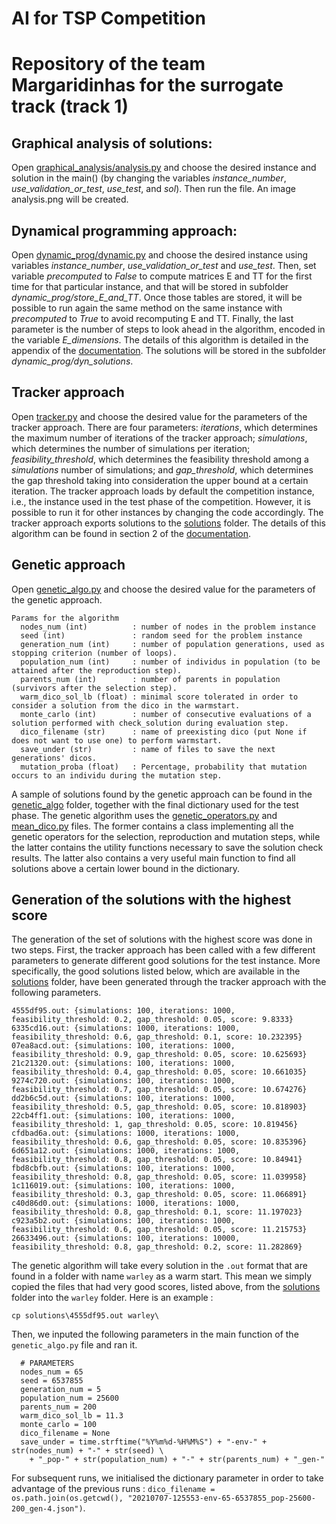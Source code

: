 # AI for TSP Competition
# Repository of the team Margaridinhas for the surrogate track (track 1)

## Graphical analysis of solutions:
Open [graphical_analysis/analysis.py](https://github.com/almeidawarley/tsp_competition/blob/master/graphical_analysis/analysis.py) and choose the desired instance and solution in the main() (by changing the variables *instance_number*, *use_validation_or_test*, *use_test*, and *sol*). Then run the file. An image analysis.png will be created.

## Dynamical programming approach:
Open [dynamic_prog/dynamic.py](https://github.com/almeidawarley/tsp_competition/blob/master/dynamic_prog/dynamic.py) and choose the desired instance using variables *instance_number*, *use_validation_or_test* and *use_test*. Then, set variable *precomputed* to *False* to compute matrices E and TT for the first time for that particular instance, and that will be stored in subfolder *dynamic_prog/store_E_and_TT*. Once those tables are stored, it will be possible to run again the same method on the same instance with *precomputed* to *True* to avoid recomputing E and TT. Finally, the last parameter is the number of steps to look ahead in the algorithm, encoded in the variable *E_dimensions*. The details of this algorithm is detailed in the appendix of the [documentation](https://github.com/almeidawarley/tsp_competition/blob/master/AI4TSP_competition_track_1_Margaridinhas.pdf). The solutions will be stored in the subfolder *dynamic_prog/dyn_solutions*.

## Tracker approach
Open [tracker.py](https://github.com/almeidawarley/tsp_competition/blob/master/tracker.py) and choose the desired value for the parameters of the tracker approach. There are four parameters: *iterations*, which determines the maximum number of iterations of the tracker approach; *simulations*, which determines the number of simulations per iteration; *feasibility_threshold*, which determines the feasibility threshold among a *simulations* number of simulations; and *gap_threshold*, which determines the gap threshold taking into consideration the upper bound at a certain iteration. The tracker approach loads by default the competition instance, i.e., the instance used in the test phase of the competition. However, it is possible to run it for other instances by changing the code accordingly. The tracker approach exports solutions to the [solutions](https://github.com/almeidawarley/tsp_competition/blob/master/solutions) folder. The details of this algorithm can be found in section 2 of the [documentation](https://github.com/almeidawarley/tsp_competition/blob/master/AI4TSP_competition_track_1_Margaridinhas.pdf).

## Genetic approach
Open [genetic_algo.py](https://github.com/almeidawarley/tsp_competition/blob/master/genetic_algo.py) and choose the desired value for the parameters of the genetic approach. 

```
Params for the algorithm
  nodes_num (int)          : number of nodes in the problem instance
  seed (int)               : random seed for the problem instance
  generation_num (int)     : number of population generations, used as stopping criterion (number of loops).
  population_num (int)     : number of individus in population (to be attained after the reproduction step).
  parents_num (int)        : number of parents in population (survivors after the selection step).
  warm_dico_sol_lb (float) : minimal score tolerated in order to consider a solution from the dico in the warmstart.
  monte_carlo (int)        : number of consecutive evaluations of a solution performed with check_solution during evaluation step.
  dico_filename (str)      : name of preexisting dico (put None if does not want to use one) to perform warmstart.
  save_under (str)         : name of files to save the next generations' dicos.
  mutation_proba (float)   : Percentage, probability that mutation occurs to an individu during the mutation step.
```

 A sample of solutions found by the genetic approach can be found in the [genetic_algo](https://github.com/almeidawarley/tsp_competition/blob/master/genetic_algo/) folder, together with the final dictionary used for the test phase. The genetic algorithm uses the [genetic_operators.py](https://github.com/almeidawarley/tsp_competition/blob/master/genetic_operators.py) and [mean_dico.py](https://github.com/almeidawarley/tsp_competition/blob/master/mean_dico.py) files. The former contains a class implementing all the genetic operators for the selection, reproduction and mutation steps, while the latter contains the utility functions necessary to save the solution check results. The latter also contains a very useful main function to find all solutions above a certain lower bound in the dictionary.

## Generation of the solutions with the highest score
The generation of the set of solutions with the highest score was done in two steps. First, the tracker approach has been called with a few different parameters to generate different good solutions for the test instance. More specifically, the good solutions listed below, which are available in the [solutions](https://github.com/almeidawarley/tsp_competition/blob/master/solutions) folder, have been generated through the tracker approach with the following parameters.

```
4555df95.out: {simulations: 100, iterations: 1000, feasibility_threshold: 0.2, gap_threshold: 0.05, score: 9.8333}
6335cd16.out: {simulations: 1000, iterations: 1000, feasibility_threshold: 0.6, gap_threshold: 0.1, score: 10.232395}
07ea8acd.out: {simulations: 100, iterations: 1000, feasibility_threshold: 0.9, gap_threshold: 0.05, score: 10.625693}
21c21320.out: {simulations: 100, iterations: 1000, feasibility_threshold: 0.4, gap_threshold: 0.05, score: 10.661035}
9274c720.out: {simulations: 100, iterations: 1000, feasibility_threshold: 0.7, gap_threshold: 0.05, score: 10.674276}
dd2b6c5d.out: {simulations: 100, iterations: 1000, feasibility_threshold: 0.5, gap_threshold: 0.05, score: 10.818903}
22cb4ff1.out: {simulations: 100, iterations: 1000, feasibility_threshold: 1, gap_threshold: 0.05, score: 10.819456}
cfdbad6a.out: {simulations: 1000, iterations: 1000, feasibility_threshold: 0.6, gap_threshold: 0.05, score: 10.835396}
6d651a12.out: {simulations: 1000, iterations: 1000, feasibility_threshold: 0.8, gap_threshold: 0.05, score: 10.84941}
fbd8cbfb.out: {simulations: 100, iterations: 1000, feasibility_threshold: 0.8, gap_threshold: 0.05, score: 11.039958}
1c116019.out: {simulations: 100, iterations: 1000, feasibility_threshold: 0.3, gap_threshold: 0.05, score: 11.066891}
c40d86d0.out: {simulations: 1000, iterations: 1000, feasibility_threshold: 0.8, gap_threshold: 0.1, score: 11.197023}
c923a5b2.out: {simulations: 100, iterations: 1000, feasibility_threshold: 0.6, gap_threshold: 0.05, score: 11.215753}
26633496.out: {simulations: 100, iterations: 10000, feasibility_threshold: 0.8, gap_threshold: 0.2, score: 11.282869}
```

The genetic algorithm will take every solution in the `.out` format that are found in a folder with name `warley` as a warm start. This mean we simply copied the files that had very good scores, listed above, from the [solutions](https://github.com/almeidawarley/tsp_competition/blob/master/solutions) folder into the `warley` folder. Here is an example :

```
cp solutions\4555df95.out warley\
```

Then, we inputed the following parameters in the main function of the `genetic_algo.py` file and ran it.

```
  # PARAMETERS
  nodes_num = 65
  seed = 6537855
  generation_num = 5
  population_num = 25600
  parents_num = 200
  warm_dico_sol_lb = 11.3
  monte_carlo = 100
  dico_filename = None
  save_under = time.strftime("%Y%m%d-%H%M%S") + "-env-" + str(nodes_num) + "-" + str(seed) \
    + "_pop-" + str(population_num) + "-" + str(parents_num) + "_gen-"
```

For subsequent runs, we initialised the dictionary parameter in order to take advantage of the previous runs : `dico_filename = os.path.join(os.getcwd(), "20210707-125553-env-65-6537855_pop-25600-200_gen-4.json")`.

